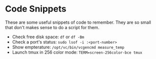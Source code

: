 Code Snippets
=============

These are some useful snippets of code to remember. They are so small that don't
makes sense to do a script for them.

- Check free disk space: `df` or `df -Bm`
- Check a port's status: `sudo lsof -i :<port-number>`
- Show empterature: `/opt/vc/bin/vcgencmd measure_temp`
- Launch tmux in 256 color mode: `TERM=screen-256color-bce tmux`
